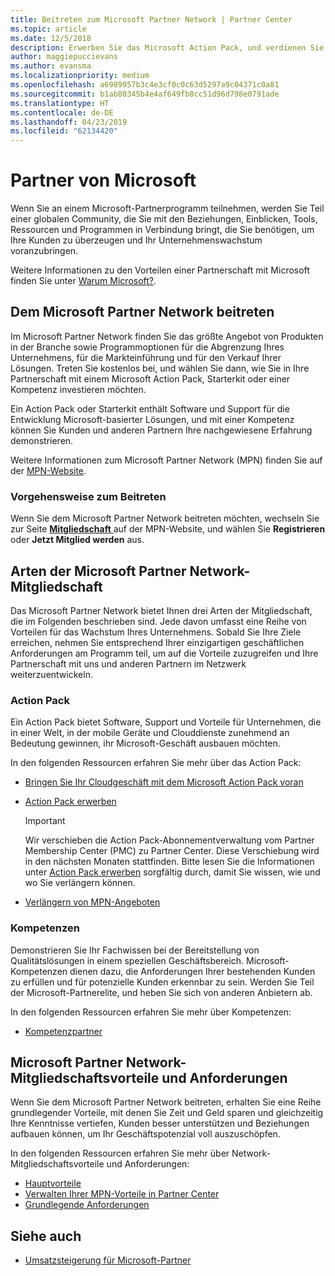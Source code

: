 ```yaml
---
title: Beitreten zum Microsoft Partner Network | Partner Center
ms.topic: article
ms.date: 12/5/2018
description: Erwerben Sie das Microsoft Action Pack, und verdienen Sie Kompetenzen in Partner Center.
author: maggiepuccievans
ms.author: evansma
ms.localizationpriority: medium
ms.openlocfilehash: a6989957b3c4e3cf0c0c63d5297a9c04371c0a81
ms.sourcegitcommit: b1ab80345b4e4af649fb8cc51d96d798e0791ade
ms.translationtype: HT
ms.contentlocale: de-DE
ms.lasthandoff: 04/23/2019
ms.locfileid: "62134420"
---
```

<!-- Note from Maggie on Dec 5, 2018: I can no longer tell what purpose this article serves. I'm going to redirect it to the mpn-overview.md topic and move the relevant information there. In the interim, I've copied and pasted the content from the MPN overview topic into this one in case anyone out there has it bookmarked.
-->

# <a name="partner-with-microsoft"></a>Partner von Microsoft

Wenn Sie an einem Microsoft-Partnerprogramm teilnehmen, werden Sie Teil einer globalen Community, die Sie mit den Beziehungen, Einblicken, Tools, Ressourcen und Programmen in Verbindung bringt, die Sie benötigen, um Ihre Kunden zu überzeugen und Ihr Unternehmenswachstum voranzubringen.

Weitere Informationen zu den Vorteilen einer Partnerschaft mit Microsoft finden Sie unter [Warum Microsoft?](https://partner.microsoft.com/business-opportunities/why-microsoft). 

## <a name="join-the-microsoft-partner-network"></a>Dem Microsoft Partner Network beitreten

<!-- 12/5/18 The content below was copied and pasted directly from the Membership page of the MPN site (https://partner.microsoft.com/en-us/membership)-->

Im Microsoft Partner Network finden Sie das größte Angebot von Produkten in der Branche sowie Programmoptionen für die Abgrenzung Ihres Unternehmens, für die Markteinführung und für den Verkauf Ihrer Lösungen. Treten Sie kostenlos bei, und wählen Sie dann, wie Sie in Ihre Partnerschaft mit einem Microsoft Action Pack, Starterkit oder einer Kompetenz investieren möchten.

Ein Action Pack oder Starterkit enthält Software und Support für die Entwicklung Microsoft-basierter Lösungen, und mit einer Kompetenz können Sie Kunden und anderen Partnern Ihre nachgewiesene Erfahrung demonstrieren.

Weitere Informationen zum Microsoft Partner Network (MPN) finden Sie auf der [MPN-Website](https://partner.microsoft.com/commercial).

### <a name="how-to-join"></a>Vorgehensweise zum Beitreten

Wenn Sie dem Microsoft Partner Network beitreten möchten, wechseln Sie zur Seite [ **Mitgliedschaft** ](https://partner.microsoft.com/membership) auf der MPN-Website, und wählen Sie **Registrieren** oder **Jetzt Mitglied werden** aus.

## <a name="microsoft-partner-network-membership-types"></a>Arten der Microsoft Partner Network-Mitgliedschaft

<!-- 12/5/18 The content below was copied and pasted directly from the Membership pages of the MPN site (https://partner.microsoft.com/en-us/membership)-->

Das Microsoft Partner Network bietet Ihnen drei Arten der Mitgliedschaft, die im Folgenden beschrieben sind. Jede davon umfasst eine Reihe von Vorteilen für das Wachstum Ihres Unternehmens. Sobald Sie Ihre Ziele erreichen, nehmen Sie entsprechend Ihrer einzigartigen geschäftlichen Anforderungen am Programm teil, um auf die Vorteile zuzugreifen und Ihre Partnerschaft mit uns und anderen Partnern im Netzwerk weiterzuentwickeln.

### <a name="action-pack"></a>Action Pack

Ein Action Pack bietet Software, Support und Vorteile für Unternehmen, die in einer Welt, in der mobile Geräte und Clouddienste zunehmend an Bedeutung gewinnen, ihr Microsoft-Geschäft ausbauen möchten. 

In den folgenden Ressourcen erfahren Sie mehr über das Action Pack:

- [Bringen Sie Ihr Cloudgeschäft mit dem Microsoft Action Pack voran](https://partner.microsoft.com/membership/action-pack)
- [Action Pack erwerben](mpn-get-action-pack.md)
  
    >[!IMPORTANT]
    >Wir verschieben die Action Pack-Abonnementverwaltung vom Partner Membership Center (PMC) zu Partner Center. Diese Verschiebung wird in den nächsten Monaten stattfinden. Bitte lesen Sie die Informationen unter [Action Pack erwerben](mpn-get-action-pack.md) sorgfältig durch, damit Sie wissen, wie und wo Sie verlängern können.  

- [Verlängern von MPN-Angeboten](renew-mpn-offers.md)

### <a name="competencies"></a>Kompetenzen

Demonstrieren Sie Ihr Fachwissen bei der Bereitstellung von Qualitätslösungen in einem speziellen Geschäftsbereich. Microsoft-Kompetenzen dienen dazu, die Anforderungen Ihrer bestehenden Kunden zu erfüllen und für potenzielle Kunden erkennbar zu sein. Werden Sie Teil der Microsoft-Partnerelite, und heben Sie sich von anderen Anbietern ab.

In den folgenden Ressourcen erfahren Sie mehr über Kompetenzen:

- [Kompetenzpartner](https://partner.microsoft.com/membership/competencies)

## <a name="microsoft-partner-network-benefits-and-requirements"></a>Microsoft Partner Network-Mitgliedschaftsvorteile und Anforderungen

Wenn Sie dem Microsoft Partner Network beitreten, erhalten Sie eine Reihe grundlegender Vorteile, mit denen Sie Zeit und Geld sparen und gleichzeitig Ihre Kenntnisse vertiefen, Kunden besser unterstützen und Beziehungen aufbauen können, um Ihr Geschäftspotenzial voll auszuschöpfen.

In den folgenden Ressourcen erfahren Sie mehr über Network-Mitgliedschaftsvorteile und Anforderungen:

- [Hauptvorteile](https://partner.microsoft.com/en-us/membership/core-benefits#simple-tab-content-1)
- [Verwalten Ihrer MPN-Vorteile in Partner Center](manage-your-partner-network-benefits.md)
- [Grundlegende Anforderungen](https://partner.microsoft.com/en-us/membership/core-benefits#simple-tab-content-2)

## <a name="see-also"></a>Siehe auch
- [Umsatzsteigerung für Microsoft-Partner](grow-your-business.md)
